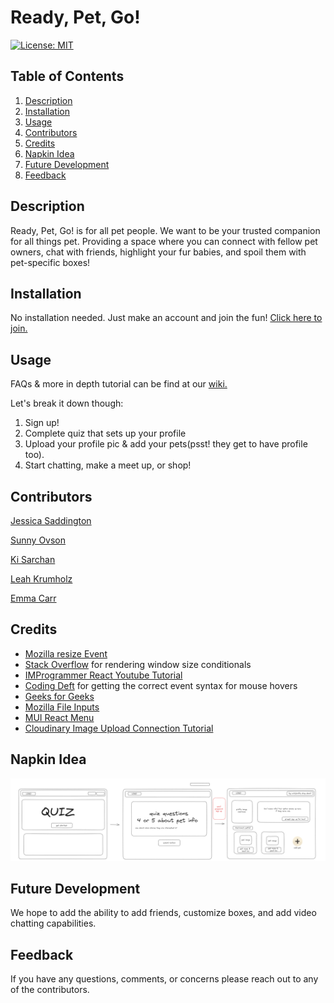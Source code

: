 # Ready, Pet, Go!

[![License: MIT](https://img.shields.io/badge/License-MIT-yellow.svg)](https://opensource.org/licenses/MIT)

## Table of Contents
1. [Description](#description)
2. [Installation](#installation)
3. [Usage](#usage)
4. [Contributors](#contributors)
5. [Credits](#credits)
6. [Napkin Idea](#napkin-idea)
7. [Future Development](#future-development)
7. [Feedback](#feedback)

## Description
Ready, Pet, Go! is for all pet people. We want to be your trusted companion for all things pet. Providing a space where you can connect with fellow pet owners, chat with friends, highlight your fur babies, and spoil them with pet-specific boxes!

## Installation
No installation needed. Just make an account and join the fun!
[Click here to join.](https://ready-pet-go-835e6edf1caa.herokuapp.com/home)

## Usage
FAQs & more in depth tutorial can be find at our [wiki.](https://github.com/js-Quest/ready-pet-go/wiki/FAQs)

Let's break it down though:
1. Sign up! 
2. Complete quiz that sets up your profile
3. Upload your profile pic & add  your pets(psst! they get to have profile too).
4. Start chatting, make a meet up, or shop!

## Contributors
[Jessica Saddington](https://github.com/js-Quest)

[Sunny Ovson](https://github.com/SunnyOhK)

[Ki Sarchan](https://github.com/rxs291)

[Leah Krumholz](https://github.com/lkrum)

[Emma Carr](https://github.com/emcarr99)

## Credits
- [Mozilla resize Event](https://developer.mozilla.org/en-US/docs/Web/API/Window/resize_event)
- [Stack Overflow](https://stackoverflow.com/questions/46586165/react-conditionally-render-based-on-viewport-size) for rendering window size conditionals
- [IMProgrammer React Youtube Tutorial](https://www.youtube.com/watch?v=NzpbupWoIV4)
- [Coding Deft](https://www.codingdeft.com/posts/react-on-hover/) for getting the correct event syntax for mouse hovers
- [Geeks for Geeks](https://www.geeksforgeeks.org/how-to-upload-image-and-preview-it-using-reactjs/#)
- [Mozilla File Inputs](https://developer.mozilla.org/en-US/docs/Web/HTML/Element/input/file)
- [MUI React Menu](https://mui.com/material-ui/react-menu/)
- [Cloudinary Image Upload Connection Tutorial](https://www.youtube.com/watch?v=paiO6M2wBqE&t=7s)

## Napkin Idea
![wireframe](client\src\images\wireframe.png)

## Future Development
We hope to add the ability to add friends, customize boxes, and add video chatting capabilities.

## Feedback
If you have any questions, comments, or concerns please reach out to any of the contributors. 

